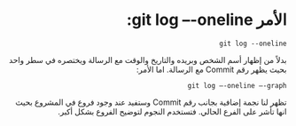 <div dir="rtl" styyle="text-align:right">

# الأمر git log –-oneline:

`git log --oneline`

بدلاً من إظهار أسم الشخص وبريده والتاريخ والوقت مع الرسالة ويختصره في سطر واحد بحيث يظهر رقم Commit مع الرسالة.
اما الأمر:

`git log –-oneline –-graph`

تظهر لنا نجمة إضافية بجانب رقم Commit وستفيد عند وجود فروع في المشروع بحيث انها تأشر على الفرع الحالي.
فتستخدم النجوم لتوضيح الفروع بشكل أكبر.

</div>